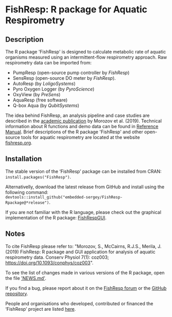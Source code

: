 # FishResp: R package for Aquatic Respirometry

## Description
The R package 'FishResp' is designed to calculate metabolic rate of aquatic organisms measured using an intermittent-flow respirometry approach. Raw respirometry data can be imported from:

* PumpResp (open-source pump controller by _FishResp_)
* SensResp (open-source DO meter by _FishResp_).
* AutoResp (by _LoligoSystems_)
* Pyro Oxygen Logger (by _PyroScience_)
* OxyView (by _PreSens_)
* AquaResp (free software)
* Q-box Aqua (by _QubitSystems_)

The idea behind FishResp, an analysis pipeline and case studies are described in the [academic publication](https://doi.org/10.1093/conphys/coz003) by Morozov et al. (2019). Technical information about R functions and demo data can be found in [Reference Manual](https://cran.r-project.org/package=FishResp). Brief descriptions of the R package 'FishResp' and other open-source tools for aquatic respirometry are located at the website [fishresp.org](https://fishresp.org).

## Installation

The stable version of the ‘FishResp’ package can be installed from CRAN:<br/>`install.packages("FishResp")`. 

Alternativelly, download the latest release from GitHub and install using the following command:<br/>
`devtools::install_github("embedded-sergey/FishResp-Rpackage@*release")`. 

If you are not familiar with the R language, please check out the graphical implementation of the R package: [FishRespGUI](https://fishresp.org/gui-application/).

## Notes
To cite FishResp please refer to: "Morozov, S., McCairns, R.J.S., Merila, J. (2019) FishResp: R package and GUI application for analysis of aquatic respirometry data. Conserv Physiol 7(1): coz003; <https://doi.org/10.1093/conphys/coz003>".

To see the list of changes made in various versions of the R package, open the file ['NEWS.md'](https://github.com/embedded-sergey/FishResp-Rpackage/blob/main/NEWS.md).

If you find a bug, please report about it on the [FishResp forum](https://fishresp.org/forum/) or the [GitHub repository](https://github.com/embedded-sergey/FishResp-Rpackage).

People and organisations who developed, contributed or financed the ‘FishResp’ project are listed [here](https://fishresp.org/people/).
